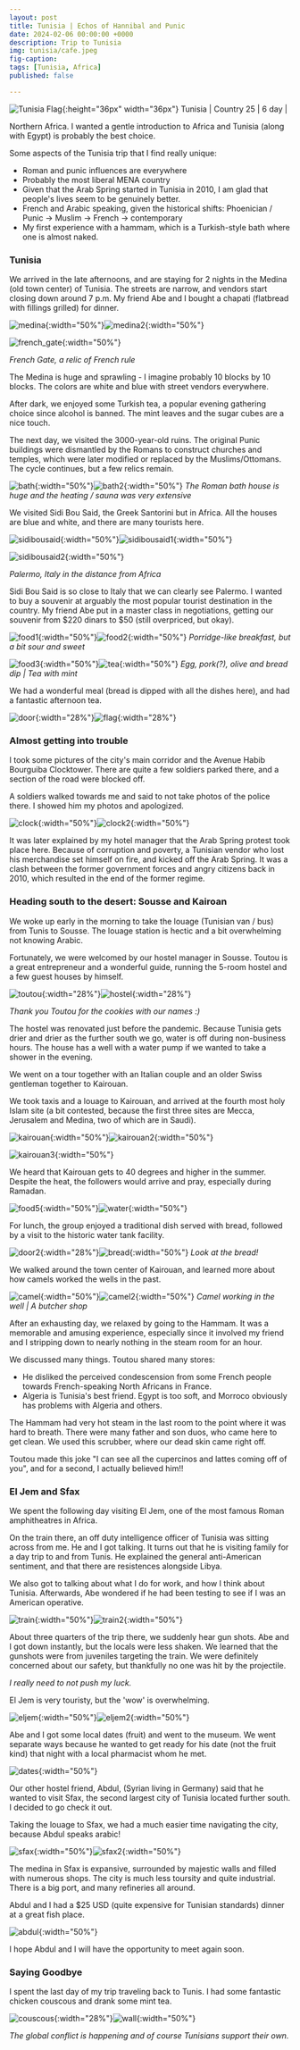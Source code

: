 ```yaml
---
layout: post
title: Tunisia | Echos of Hannibal and Punic
date: 2024-02-06 00:00:00 +0000
description: Trip to Tunisia
img: tunisia/cafe.jpeg 
fig-caption:
tags: [Tunisia, Africa] 
published: false

---
```


![Tunisia Flag]({{site.baseurl}}/assets/img/flags/4x3/tn.svg){:height="36px" width="36px"} Tunisia \| Country 25 \| 6 day \|

Northern Africa. I wanted a gentle introduction to Africa and Tunisia (along with Egypt) is probably the best choice.  

Some aspects of the Tunisia trip that I find really unique:
* Roman and punic influences are everywhere
* Probably the most liberal MENA country
* Given that the Arab Spring started in Tunisia in 2010, I am glad that people's lives seem to be genuinely better.
* French and Arabic speaking, given the historical shifts: Phoenician / Punic -> Muslim -> French -> contemporary 
* My first experience with a hammam, which is a Turkish-style bath where one is almost naked.

### Tunisia

We arrived in the late afternoons, and are staying for 2 nights in the Medina (old town center) of Tunisia. The streets are narrow, and vendors start closing down around 7 p.m. My friend Abe and I bought a chapati (flatbread with fillings grilled) for dinner. 

![medina]({{site.baseurl}}/assets/img/tunisia/medina.jpeg){:width="50%"}![medina2]({{site.baseurl}}/assets/img/tunisia/medina2.jpeg){:width="50%"}

![french_gate]({{site.baseurl}}/assets/img/tunisia/french_gate.jpeg){:width="50%"}

*French Gate, a relic of French rule*

The Medina is huge and sprawling - I imagine probably 10 blocks by 10 blocks. The colors are white and blue with street vendors everywhere. 

After dark, we enjoyed some Turkish tea, a popular evening gathering choice since alcohol is banned. The mint leaves and the sugar cubes are a nice touch. 

The next day, we visited the 3000-year-old ruins. The original Punic buildings were dismantled by the Romans to construct churches and temples, which were later modified or replaced by the Muslims/Ottomans. The cycle continues, but a few relics remain. 

![bath]({{site.baseurl}}/assets/img/tunisia/bath.jpeg){:width="50%"}![bath2]({{site.baseurl}}/assets/img/tunisia/bath2.jpeg){:width="50%"}
*The Roman bath house is huge and the heating / sauna was very extensive*

We visited Sidi Bou Said, the Greek Santorini but in Africa. All the houses are blue and white, and there are many tourists here. 

![sidibousaid]({{site.baseurl}}/assets/img/tunisia/sidibousaid.jpeg){:width="50%"}![sidibousaid1]({{site.baseurl}}/assets/img/tunisia/sidibousaid1.jpeg){:width="50%"}

![sidibousaid2]({{site.baseurl}}/assets/img/tunisia/sidibousaid2.jpeg){:width="50%"}

*Palermo, Italy in the distance from Africa*

Sidi Bou Said is so close to Italy that we can clearly see Palermo. I wanted to buy a souvenir at arguably the most popular tourist destination in the country. My friend Abe put in a master class in negotiations, getting our souvenir from $220 dinars to $50 (still overpriced, but okay).

![food1]({{site.baseurl}}/assets/img/tunisia/food1.jpeg){:width="50%"}![food2]({{site.baseurl}}/assets/img/tunisia/food2.jpeg){:width="50%"}
*Porridge-like breakfast, but a bit sour and sweet*

![food3]({{site.baseurl}}/assets/img/tunisia/food3.jpeg){:width="50%"}![tea]({{site.baseurl}}/assets/img/tunisia/tea.jpeg){:width="50%"}
*Egg, pork(?), olive and bread dip \| Tea with mint*

We had a wonderful meal (bread is dipped with all the dishes here), and had a fantastic afternoon tea. 

![door]({{site.baseurl}}/assets/img/tunisia/door.jpeg){:width="28%"}![flag]({{site.baseurl}}/assets/img/tunisia/flag.jpeg){:width="28%"}

### Almost getting into trouble

I took some pictures of the city's main corridor and the Avenue Habib Bourguiba Clocktower. There are quite a few soldiers parked there, and a section of the road were blocked off. 

A soldiers walked towards me and said to not take photos of the police there. I showed him my photos and apologized. 

![clock]({{site.baseurl}}/assets/img/tunisia/clock.jpeg){:width="50%"}![clock2]({{site.baseurl}}/assets/img/tunisia/clock2.jpeg){:width="50%"}

It was later explained by my hotel manager that the Arab Spring protest took place here. Because of corruption and poverty, a Tunisian vendor who lost his merchandise set himself on fire, and kicked off the Arab Spring. It was a clash between the former government forces and angry citizens back in 2010, which resulted in the end of the former regime.

### Heading south to the desert: Sousse and Kairoan

We woke up early in the morning to take the louage (Tunisian van / bus) from Tunis to Sousse. The louage station is hectic and a bit overwhelming not knowing Arabic. 

Fortunately, we were welcomed by our hostel manager in Sousse. Toutou is a great entrepreneur and a wonderful guide, running the 5-room hostel and a few guest houses by himself. 

![toutou]({{site.baseurl}}/assets/img/tunisia/toutou.jpeg){:width="28%"}![hostel]({{site.baseurl}}/assets/img/tunisia/hostel.jpeg){:width="28%"}

*Thank you Toutou for the cookies with our names :)*

The hostel was renovated just before the pandemic. Because Tunisia gets drier and drier as the further south we go, water is off during non-business hours. The house has a well with a water pump if we wanted to take a shower in the evening. 

We went on a tour together with an Italian couple and an older Swiss gentleman together to Kairouan. 

We took taxis and a louage to Kairouan, and arrived at the fourth most holy Islam site (a bit contested, because the first three sites are Mecca, Jerusalem and Medina, two of which are in Saudi). 

![kairouan]({{site.baseurl}}/assets/img/tunisia/kairouan.jpeg){:width="50%"}![kairouan2]({{site.baseurl}}/assets/img/tunisia/kairouan2.jpeg){:width="50%"}

![kairouan3]({{site.baseurl}}/assets/img/tunisia/kairouan3.jpeg){:width="50%"}

We heard that Kairouan gets to 40 degrees and higher in the summer. Despite the heat, the followers would arrive and pray, especially during Ramadan. 

![food5]({{site.baseurl}}/assets/img/tunisia/food5.jpeg){:width="50%"}![water]({{site.baseurl}}/assets/img/tunisia/water.jpeg){:width="50%"}

For lunch, the group enjoyed a traditional dish served with bread, followed by a visit to the historic water tank facility.

![door2]({{site.baseurl}}/assets/img/tunisia/door2.jpeg){:width="28%"}![bread]({{site.baseurl}}/assets/img/tunisia/bread.jpeg){:width="50%"}
*Look at the bread!*

We walked around the town center of Kairouan, and learned more about how camels worked the wells in the past. 

![camel]({{site.baseurl}}/assets/img/tunisia/camel.jpeg){:width="50%"}![camel2]({{site.baseurl}}/assets/img/tunisia/camel2.jpeg){:width="50%"}
*Camel working in the well \| A butcher shop*

After an exhausting day, we relaxed by going to the Hammam. It was a memorable and amusing experience, especially since it involved my friend and I stripping down to nearly nothing in the steam room for an hour.

We discussed many things. Toutou shared many stores:
* He disliked the perceived condescension from some French people towards French-speaking North Africans in France.
* Algeria is Tunisia's best friend. Egypt is too soft, and Morroco obviously has problems with Algeria and others. 

The Hammam had very hot steam in the last room to the point where it was hard to breath. There were many father and son duos, who came here to get clean. We used this scrubber, where our dead skin came right off. 

Toutou made this joke "I can see all the cupercinos and lattes coming off of you", and for a second, I actually believed him!! 

### El Jem and Sfax

We spent the following day visiting El Jem, one of the most famous Roman amphitheatres in Africa. 

On the train there, an off duty intelligence officer of Tunisia was sitting across from me. He and I got talking. It turns out that he is visiting family for a day trip to and from Tunis. He explained the general anti-American sentiment, and that there are resistences alongside Libya. 

We also got to talking about what I do for work, and how I think about Tunisia. Afterwards, Abe wondered if he had been testing to see if I was an American operative.

![train]({{site.baseurl}}/assets/img/tunisia/train.jpeg){:width="50%"}![train2]({{site.baseurl}}/assets/img/tunisia/train2.jpeg){:width="50%"}

About three quarters of the trip there, we suddenly hear gun shots. Abe and I got down instantly, but the locals were less shaken. We learned that the gunshots were from juveniles targeting the train. We were definitely concerned about our safety, but thankfully no one was hit by the projectile. 

*I really need to not push my luck.*

El Jem is very touristy, but the 'wow' is overwhelming. 

![eljem]({{site.baseurl}}/assets/img/tunisia/eljem.jpeg){:width="50%"}![eljem2]({{site.baseurl}}/assets/img/tunisia/eljem2.jpeg){:width="50%"}

Abe and I got some local dates (fruit) and went to the museum. We went separate ways because he wanted to get ready for his date (not the fruit kind) that night with a local pharmacist whom he met. 

![dates]({{site.baseurl}}/assets/img/tunisia/dates.jpeg){:width="50%"}

Our other hostel friend, Abdul, (Syrian living in Germany) said that he wanted to visit Sfax, the second largest city of Tunisia located further south. I decided to go check it out. 

Taking the louage to Sfax, we had a much easier time navigating the city, because Abdul speaks arabic! 

![sfax]({{site.baseurl}}/assets/img/tunisia/sfax.jpeg){:width="50%"}![sfax2]({{site.baseurl}}/assets/img/tunisia/sfax2.jpeg){:width="50%"}

The medina in Sfax is expansive, surrounded by majestic walls and filled with numerous shops. The city is much less toursity and quite industrial. There is a big port, and many refineries all around. 

Abdul and I had a $25 USD (quite expensive for Tunisian standards) dinner at a great fish place. 

![abdul]({{site.baseurl}}/assets/img/tunisia/abdul.jpeg){:width="50%"}

I hope Abdul and I will have the opportunity to meet again soon.

### Saying Goodbye

I spent the last day of my trip traveling back to Tunis. I had some fantastic chicken couscous and drank some mint tea. 

![couscous]({{site.baseurl}}/assets/img/tunisia/couscous.jpeg){:width="28%"}![wall]({{site.baseurl}}/assets/img/tunisia/wall.jpeg){:width="50%"}

*The global conflict is happening and of course Tunisians support their own.*
